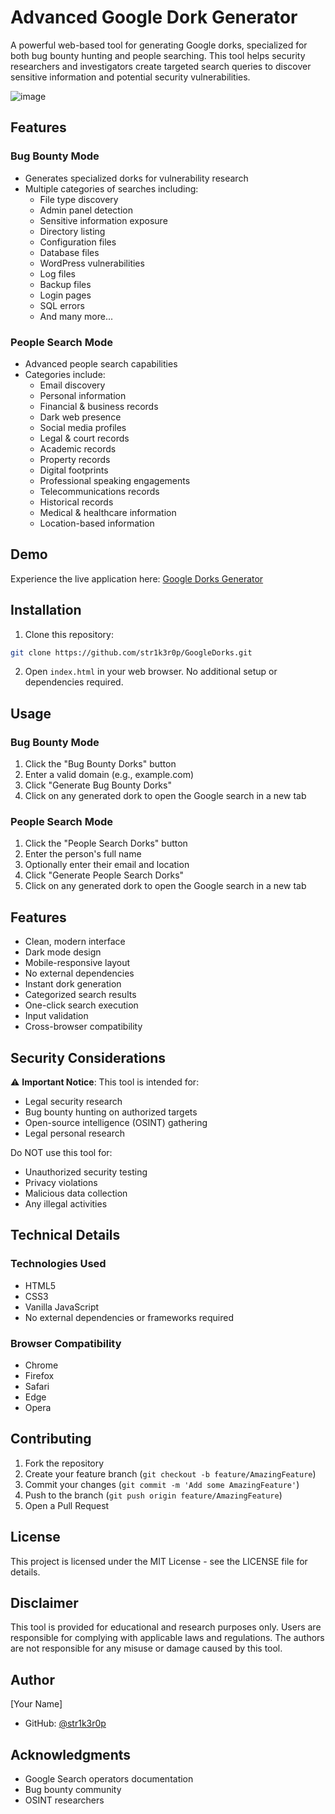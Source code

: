 # Advanced Google Dork Generator

A powerful web-based tool for generating Google dorks, specialized for both bug bounty hunting and people searching. This tool helps security researchers and investigators create targeted search queries to discover sensitive information and potential security vulnerabilities.

![image](https://github.com/user-attachments/assets/b97fd2f5-fd0e-4840-b82b-84291d24735a)

## Features

### Bug Bounty Mode
- Generates specialized dorks for vulnerability research
- Multiple categories of searches including:
  - File type discovery
  - Admin panel detection
  - Sensitive information exposure
  - Directory listing
  - Configuration files
  - Database files
  - WordPress vulnerabilities
  - Log files
  - Backup files
  - Login pages
  - SQL errors
  - And many more...

### People Search Mode
- Advanced people search capabilities
- Categories include:
  - Email discovery
  - Personal information
  - Financial & business records
  - Dark web presence
  - Social media profiles
  - Legal & court records
  - Academic records
  - Property records
  - Digital footprints
  - Professional speaking engagements
  - Telecommunications records
  - Historical records
  - Medical & healthcare information
  - Location-based information

## Demo

Experience the live application here: [Google Dorks Generator](https://str1k3r0p.github.io/GoogleDorks/)

## Installation

1. Clone this repository:
```bash
git clone https://github.com/str1k3r0p/GoogleDorks.git
```

2. Open `index.html` in your web browser. No additional setup or dependencies required.

## Usage

### Bug Bounty Mode
1. Click the "Bug Bounty Dorks" button
2. Enter a valid domain (e.g., example.com)
3. Click "Generate Bug Bounty Dorks"
4. Click on any generated dork to open the Google search in a new tab

### People Search Mode
1. Click the "People Search Dorks" button
2. Enter the person's full name
3. Optionally enter their email and location
4. Click "Generate People Search Dorks"
5. Click on any generated dork to open the Google search in a new tab

## Features
- Clean, modern interface
- Dark mode design
- Mobile-responsive layout
- No external dependencies
- Instant dork generation
- Categorized search results
- One-click search execution
- Input validation
- Cross-browser compatibility

## Security Considerations

⚠️ **Important Notice**: This tool is intended for:
- Legal security research
- Bug bounty hunting on authorized targets
- Open-source intelligence (OSINT) gathering
- Legal personal research

Do NOT use this tool for:
- Unauthorized security testing
- Privacy violations
- Malicious data collection
- Any illegal activities

## Technical Details

### Technologies Used
- HTML5
- CSS3
- Vanilla JavaScript
- No external dependencies or frameworks required

### Browser Compatibility
- Chrome
- Firefox
- Safari
- Edge
- Opera

## Contributing

1. Fork the repository
2. Create your feature branch (`git checkout -b feature/AmazingFeature`)
3. Commit your changes (`git commit -m 'Add some AmazingFeature'`)
4. Push to the branch (`git push origin feature/AmazingFeature`)
5. Open a Pull Request

## License

This project is licensed under the MIT License - see the LICENSE file for details.

## Disclaimer

This tool is provided for educational and research purposes only. Users are responsible for complying with applicable laws and regulations. The authors are not responsible for any misuse or damage caused by this tool.

## Author

[Your Name]
- GitHub: [@str1k3r0p](https://github.com/str1k3e0p)
## Acknowledgments

- Google Search operators documentation
- Bug bounty community
- OSINT researchers
